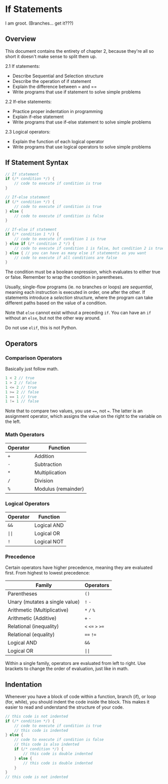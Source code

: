 # If Statements

I am groot. (Branches... get it???)

## Overview

This document contains the entirety of chapter 2, because they're all so short it doesn't make sense to split them up.

2.1 If statements:
- Describe Sequential and Selection structure
- Describe the operation of if statement
- Explain the difference between = and ==
- Write programs that use if statement to solve simple problems

2.2 If-else statements:
- Practice proper indentation in programming
- Explain if-else statement
- Write programs that use if-else statement to solve simple problems

2.3 Logical operators:
- Explain the function of each logical operator
- Write programs that use logical operators to solve simple problems

## If Statement Syntax

```c
// If statement
if (/* condition */) {
    // code to execute if condition is true
}

// If-else statement
if (/* condition */) {
    // code to execute if condition is true
} else {
    // code to execute if condition is false
}

// If-else if statement
if (/* condition 1 */) {
    // code to execute if condition 1 is true
} else if (/* condition 2 */) {
    // code to execute if condition 1 is false, but condition 2 is true
} else { // you can have as many else if statements as you want
    // code to execute if all conditions are false
}
```

The condition must be a boolean expression, which evaluates to either true or false. Remember to wrap the condition in parentheses.

Usually, single-flow programs (ie. no branches or loops) are _sequential_, meaning each instruction is executed in order, 
one after the other. If statements introduce a _selection_ structure, where the program can take different paths based on 
the value of a condition.

Note that `else` cannot exist without a preceding `if`. You can have an `if` without an `else`, but not the other way around.

Do not use `elif`, this is not Python.

## Operators

### Comparison Operators
Basically just follow math.

```c
1 < 2 // true
1 > 2 // false
1 <= 2 // true
1 >= 2 // false
1 == 1 // true
1 != 1 // false
```

Note that to compare two values, you use `==`, not `=`. The latter is an assignment operator, which assigns the value on 
the right to the variable on the left.

### Math Operators
| Operator | Function |
|----------|----------|
| `+`      | Addition |
| `-`      | Subtraction |
| `*`      | Multiplication |
| `/`      | Division |
| `%`      | Modulus (remainder) |

### Logical Operators

| Operator | Function |
|----------|----------|
| `&&`     | Logical AND |
| `\|\|`     | Logical OR  |
| `!`      | Logical NOT |

### Precedence

Certain operators have higher precedence, meaning they are evaluated first. From highest to lowest precedence:

| Family | Operators |
|--------|-----------|
| Parentheses | `()` |
| Unary (mutates a single value) | `!` `-` |
| Arithmetic (Multiplicative) | `*` `/` `%` |
| Arithmetic (Additive) | `+` `-` |
| Relational (inequality) | `<` `<=` `>` `>=` |
| Relational (equality) | `==` `!=` |
| Logical AND | `&&` |
| Logical OR | `\|\|` |

Within a single family, operators are evaluated from left to right. Use brackets to change the order of evaluation,
just like in math.

## Indentation

Whenever you have a block of code within a function, branch (if), or loop (for, while), you should indent the code inside 
the block. This makes it easier to read and understand the structure of your code.

```c
// this code is not indented
if (/* condition */) {
    // code to execute if condition is true
    // this code is indented
} else {
    // code to execute if condition is false
    // this code is also indented
    if (/* condition */) {
        // this code is double indented
    } else {
        // this code is double indented
    }
}
// this code is not indented
```


